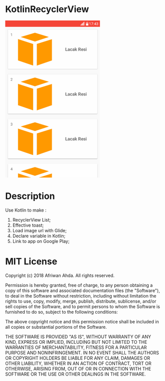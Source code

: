 # KotlinRecyclerView

[<img src="https://github.com/AfriwanAhda/KotlinRecyclerView/blob/master/LacakResi.gif" width="301.932" height="500" alt="Google Play"/>](https://play.google.com/store/apps/details?id=motion.studio.lacakresi&hl=in)

# Description

Use Kotlin to make :
1. RecyclerView List;
2. Effective toast;
3. Load image url with Glide;
4. Declare variable in Kotlin;
5. Link to app on Google Play;

# MIT License

Copyright (c) 2018 Afriwan Ahda. All rights reserved.

Permission is hereby granted, free of charge, to any person obtaining a
copy of this software and associated documentation files (the "Software"),
to deal in the Software without restriction, including
without limitation the rights to use, copy, modify, merge, publish,
distribute, sublicense, and/or sell copies of the Software, and to
permit persons to whom the Software is furnished to do so, subject to
the following conditions:

The above copyright notice and this permission notice shall be included
in all copies or substantial portions of the Software.

THE SOFTWARE IS PROVIDED "AS IS", WITHOUT WARRANTY OF ANY KIND, EXPRESS
OR IMPLIED, INCLUDING BUT NOT LIMITED TO THE WARRANTIES OF
MERCHANTABILITY, FITNESS FOR A PARTICULAR PURPOSE AND NONINFRINGEMENT.
IN NO EVENT SHALL THE AUTHORS OR COPYRIGHT HOLDERS BE LIABLE FOR ANY
CLAIM, DAMAGES OR OTHER LIABILITY, WHETHER IN AN ACTION OF CONTRACT,
TORT OR OTHERWISE, ARISING FROM, OUT OF OR IN CONNECTION WITH THE
SOFTWARE OR THE USE OR OTHER DEALINGS IN THE SOFTWARE.
